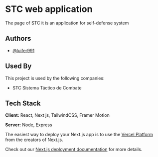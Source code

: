
# STC web application

The page of STC it is an application for self-defense system

## Authors

- [@luifer991](https://github.com/luifer991)


## Used By

This project is used by the following companies:

- STC Sistema Táctico de Combate


## Tech Stack

**Client:** React, Next js, TailwindCSS, Framer Motion

**Server:** Node, Express



The easiest way to deploy your Next.js app is to use the [Vercel Platform](https://vercel.com/new?utm_medium=default-template&filter=next.js&utm_source=create-next-app&utm_campaign=create-next-app-readme) from the creators of Next.js.

Check out our [Next.js deployment documentation](https://nextjs.org/docs/deployment) for more details.
